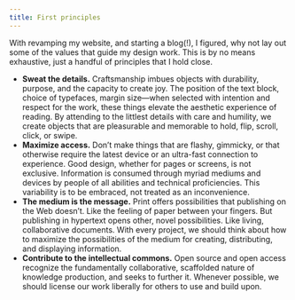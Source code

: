 ```yaml
---
title: First principles
---
```


With revamping my website, and starting a blog(!), I figured, why not lay out some of the values that guide my design work. This is by no means exhaustive, just a handful of principles that I hold close.

* **Sweat the details.** Craftsmanship imbues objects with durability, purpose, and the capacity to create joy. The position of the text block, choice of typefaces, margin size—when selected with intention and respect for the work, these things elevate the aesthetic experience of reading. By attending to the littlest details with care and humility, we create objects that are pleasurable and memorable to hold, flip, scroll, click, or swipe.
* **Maximize access.** Don’t make things that are flashy, gimmicky, or that otherwise require the latest device or an ultra-fast connection to experience. Good design, whether for pages or screens, is not exclusive. Information is consumed through myriad mediums and devices by people of all abilities and technical proficiencies. This variability is to be embraced, not treated as an inconvenience.
* **The medium is the message.** Print offers possibilities that publishing on the Web doesn’t. Like the feeling of paper between your fingers. But publishing in hypertext opens other, novel possibilities. Like living, collaborative documents. With every project, we should think about how to maximize the possibilities of the medium for creating, distributing, and displaying information.
* **Contribute to the intellectual commons.** Open source and open access recognize the fundamentally collaborative, scaffolded nature of knowledge production, and seeks to further it. Whenever possible, we should license our work liberally for others to use and build upon.
